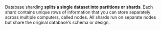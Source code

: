 
Database sharding **splits a single dataset into partitions or shards**. Each shard contains unique rows of information that you can store separately across multiple computers, called nodes. All shards run on separate nodes but share the original database's schema or design.